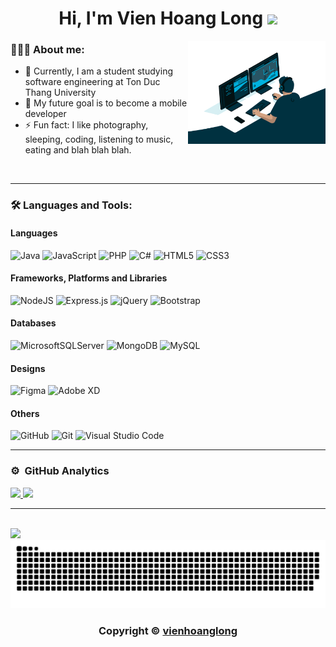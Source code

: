 
<h1 align="center">Hi, I'm Vien Hoang Long <img src="https://media.giphy.com/media/hvRJCLFzcasrR4ia7z/giphy.gif" width="25px"></h1>

<img align="right" width="220rem" src="img/coding.gif" alt="vienhoanglong" />

### 👨🏻‍💻 About me:


- 🔭 Currently, I am a student studying software engineering at Ton Duc Thang University
- 🌱 My future goal is to become a mobile developer
- ⚡ Fun fact: I like photography, sleeping, coding, listening to music, eating and blah blah blah.


<br>
<hr>

### 🛠 Languages and Tools:

#### Languages
![Java](https://img.shields.io/badge/java-%23ED8B00.svg?style=for-the-badge&logo=java&logoColor=white)
![JavaScript](https://img.shields.io/badge/javascript-%23323330.svg?style=for-the-badge&logo=javascript&logoColor=%23F7DF1E)
![PHP](https://img.shields.io/badge/php-%23777BB4.svg?style=for-the-badge&logo=php&logoColor=white)
![C#](https://img.shields.io/badge/c%23-%23239120.svg?style=for-the-badge&logo=c-sharp&logoColor=white)
![HTML5](https://img.shields.io/badge/html5-%23E34F26.svg?style=for-the-badge&logo=html5&logoColor=white)
![CSS3](https://img.shields.io/badge/css3-%231572B6.svg?style=for-the-badge&logo=css3&logoColor=white)
#### Frameworks, Platforms and Libraries
![NodeJS](https://img.shields.io/badge/node.js-6DA55F?style=for-the-badge&logo=node.js&logoColor=white)
![Express.js](https://img.shields.io/badge/express.js-%23404d59.svg?style=for-the-badge&logo=express&logoColor=%2361DAFB)
![jQuery](https://img.shields.io/badge/jquery-%230769AD.svg?style=for-the-badge&logo=jquery&logoColor=white)
![Bootstrap](https://img.shields.io/badge/bootstrap-%23563D7C.svg?style=for-the-badge&logo=bootstrap&logoColor=white)
#### Databases
![MicrosoftSQLServer](https://img.shields.io/badge/Microsoft%20SQL%20Sever-CC2927?style=for-the-badge&logo=microsoft%20sql%20server&logoColor=white)
![MongoDB](https://img.shields.io/badge/MongoDB-%234ea94b.svg?style=for-the-badge&logo=mongodb&logoColor=white)
![MySQL](https://img.shields.io/badge/mysql-%2300f.svg?style=for-the-badge&logo=mysql&logoColor=white)
#### Designs
![Figma](https://img.shields.io/badge/figma-203759?style=for-the-badge&logo=figma&logoColor=white)
![Adobe XD](https://img.shields.io/badge/Adobe%20XD-470137?style=for-the-badge&logo=Adobe%20XD&logoColor=#FF61F6)
#### Others
![GitHub](https://img.shields.io/badge/github-%23121011.svg?style=for-the-badge&logo=github&logoColor=white)
![Git](https://img.shields.io/badge/git-%23F05033.svg?style=for-the-badge&logo=git&logoColor=white)
![Visual Studio Code](https://img.shields.io/badge/Visual%20Studio%20Code-0078d7.svg?style=for-the-badge&logo=visual-studio-code&logoColor=white)

<hr/>

### ⚙️ &nbsp;GitHub Analytics

<p>
<a href="https://github.com/vienhoanglong">
  <img height="180em" src="https://github-readme-stats-eight-theta.vercel.app/api?username=vienhoanglong&show_icons=true&theme=radical&include_all_commits=true&count_private=true"/>
  <img height="180em" src="https://github-readme-stats-eight-theta.vercel.app/api/top-langs/?username=vienhoanglong&layout=compact&langs_count=15&theme=radical"/>
</a>
</p>
<hr />
<br>
<img src="https://komarev.com/ghpvc/?username=vienhoanglong&color=red">
<div align="center">
  <img  src="img/grid-snake.svg"
    alt="vienhoanglong" />
</div>

<div align="center">

### Copyright © [vienhoanglong](https://github.com/vienhoanglong)

<div>

